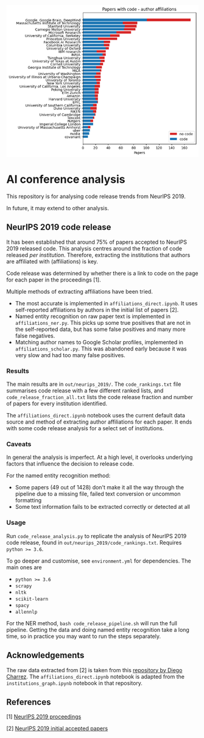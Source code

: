 ![Sample: papers with code, by author affiliation](out/neurips_2019/papers_with_code.png)

# AI conference analysis

This repository is for analysing code release trends from NeurIPS 2019.

In future, it may extend to other analysis.

## NeurIPS 2019 code release

It has been established that around 75% of papers accepted to NeurIPS 2019 released code. This analysis centres around the fraction of code released _per institution_. Therefore, extracting the institutions that authors are affiliated with (affiliations) is key.

Code release was determined by whether there is a link to code on the page for each paper in the proceedings [1].

Multiple methods of extracting affiliations have been tried.

- The most accurate is implemented in `affiliations_direct.ipynb`. It uses self-reported affiliations by authors in the initial list of papers [2].
- Named entity recognition on raw paper text is implemented in `affiliations_ner.py`. This picks up some true positives that are not in the self-reported data, but has some false positives and many more false negatives.
- Matching author names to Google Scholar profiles, implemented in `affiliations_scholar.py`. This was abandoned early because it was very slow and had too many false positives.

### Results

The main results are in `out/neurips_2019/`. The `code_rankings.txt` file summarises code release with a few different ranked lists, and `code_release_fraction_all.txt` lists the code release fraction and number of papers for every institution identified.

The `affiliations_direct.ipynb` notebook uses the current default data source and method of extracting author affiliations for each paper. It ends with some code release analysis for a select set of institutions.

### Caveats

In general the analysis is imperfect. At a high level, it overlooks underlying factors that influence the decision to release code.

For the named entity recognition method:

- Some papers (49 out of 1428) don't make it all the way through the pipeline due to a missing file, failed text conversion or uncommon formatting
- Some text information fails to be extracted correctly or detected at all

### Usage

Run `code_release_analysis.py` to replicate the analysis of NeurIPS 2019 code release, found in `out/neurips_2019/code_rankings.txt`. Requires `python >= 3.6`.

To go deeper and customise, see `environment.yml` for dependencies. The main ones are

- `python >= 3.6`
- `scrapy`
- `nltk`
- `scikit-learn`
- `spacy`
- `allennlp`

For the NER method, `bash code_release_pipeline.sh` will run the full pipeline. Getting the data and doing named entity recognition take a long time, so in practice you may want to run the steps separately.

## Acknowledgements

The raw data extracted from [2] is taken from this [repository by Diego Charrez](https://github.com/dcharrezt/NeurIPS-2019-Stats). The `affiliations_direct.ipynb` notebook is adapted from the `institutions_graph.ipynb` notebook in that repository.

## References

[1] [NeurIPS 2019 proceedings](https://papers.nips.cc/book/advances-in-neural-information-processing-systems-32-2019)

[2] [NeurIPS 2019 initial accepted papers](https://web.archive.org/web/20190906013341/https://neurips.cc/Conferences/2019/AcceptedPapersInitial)
